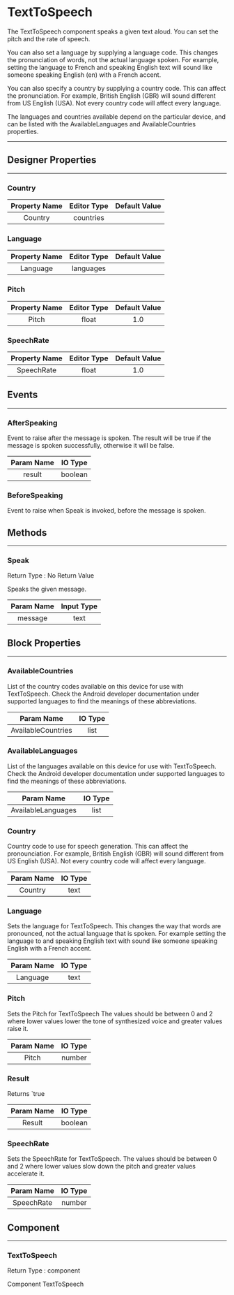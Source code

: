 # TextToSpeech

The TextToSpeech component speaks a given text aloud. You can set the pitch and the rate of speech.

You can also set a language by supplying a language code. This changes the pronunciation of words, not the actual language spoken. For example, setting the language to French and speaking English text will sound like someone speaking English (en) with a French accent.

You can also specify a country by supplying a country code. This can affect the pronunciation. For example, British English (GBR) will sound different from US English (USA). Not every country code will affect every language.

The languages and countries available depend on the particular device, and can be listed with the AvailableLanguages and AvailableCountries properties.

---

## Designer Properties

---

### Country

| Property Name | Editor Type | Default Value |
| :-----------: | :---------: | :-----------: |
|    Country    |  countries  |               |

### Language

| Property Name | Editor Type | Default Value |
| :-----------: | :---------: | :-----------: |
|    Language   |  languages  |               |

### Pitch

| Property Name | Editor Type | Default Value |
| :-----------: | :---------: | :-----------: |
|     Pitch     |    float    |      1.0      |

### SpeechRate

| Property Name | Editor Type | Default Value |
| :-----------: | :---------: | :-----------: |
|   SpeechRate  |    float    |      1.0      |

## Events

---

### AfterSpeaking

<div block-type = "component_event" component-selector = "TextToSpeech" event-selector = "AfterSpeaking" event-params = "result" id = "texttospeech-afterspeaking"></div>

Event to raise after the message is spoken. The result will be true if the message is spoken successfully, otherwise it will be false.

| Param Name | IO Type |
| :--------: | :-----: |
|   result   | boolean |

### BeforeSpeaking

<div block-type = "component_event" component-selector = "TextToSpeech" event-selector = "BeforeSpeaking" event-params = "" id = "texttospeech-beforespeaking"></div>

Event to raise when Speak is invoked, before the message is spoken.

## Methods

---

### Speak

<div block-type = "component_method" component-selector = "TextToSpeech" method-selector = "Speak" method-params = "message" return-type = "undefined" id = "texttospeech-speak"></div>

Return Type : No Return Value

Speaks the given message.

| Param Name | Input Type |
| :--------: | :--------: |
|   message  |    text    |

## Block Properties

---

### AvailableCountries

<div block-type = "component_set_get" component-selector = "TextToSpeech" property-selector = "AvailableCountries" property-type = "get" id = "get-texttospeech-availablecountries"></div>

List of the country codes available on this device for use with TextToSpeech. Check the Android developer documentation under supported languages to find the meanings of these abbreviations.

|     Param Name     | IO Type |
| :----------------: | :-----: |
| AvailableCountries |   list  |

### AvailableLanguages

<div block-type = "component_set_get" component-selector = "TextToSpeech" property-selector = "AvailableLanguages" property-type = "get" id = "get-texttospeech-availablelanguages"></div>

List of the languages available on this device for use with TextToSpeech. Check the Android developer documentation under supported languages to find the meanings of these abbreviations.

|     Param Name     | IO Type |
| :----------------: | :-----: |
| AvailableLanguages |   list  |

### Country

<div block-type = "component_set_get" component-selector = "TextToSpeech" property-selector = "Country" property-type = "get" id = "get-texttospeech-country"></div>

<div block-type = "component_set_get" component-selector = "TextToSpeech" property-selector = "Country" property-type = "set" id = "set-texttospeech-country"></div>

Country code to use for speech generation. This can affect the pronounciation. For example, British English (GBR) will sound different from US English (USA). Not every country code will affect every language.

| Param Name | IO Type |
| :--------: | :-----: |
|   Country  |   text  |

### Language

<div block-type = "component_set_get" component-selector = "TextToSpeech" property-selector = "Language" property-type = "get" id = "get-texttospeech-language"></div>

<div block-type = "component_set_get" component-selector = "TextToSpeech" property-selector = "Language" property-type = "set" id = "set-texttospeech-language"></div>

Sets the language for TextToSpeech. This changes the way that words are pronounced, not the actual language that is spoken. For example setting the language to and speaking English text with sound like someone speaking English with a French accent.

| Param Name | IO Type |
| :--------: | :-----: |
|  Language  |   text  |

### Pitch

<div block-type = "component_set_get" component-selector = "TextToSpeech" property-selector = "Pitch" property-type = "get" id = "get-texttospeech-pitch"></div>

<div block-type = "component_set_get" component-selector = "TextToSpeech" property-selector = "Pitch" property-type = "set" id = "set-texttospeech-pitch"></div>

Sets the Pitch for TextToSpeech The values should be between 0 and 2 where lower values lower the tone of synthesized voice and greater values raise it.

| Param Name | IO Type |
| :--------: | :-----: |
|    Pitch   |  number |

### Result

<div block-type = "component_set_get" component-selector = "TextToSpeech" property-selector = "Result" property-type = "get" id = "get-texttospeech-result"></div>

Returns \`true

| Param Name | IO Type |
| :--------: | :-----: |
|   Result   | boolean |

### SpeechRate

<div block-type = "component_set_get" component-selector = "TextToSpeech" property-selector = "SpeechRate" property-type = "get" id = "get-texttospeech-speechrate"></div>

<div block-type = "component_set_get" component-selector = "TextToSpeech" property-selector = "SpeechRate" property-type = "set" id = "set-texttospeech-speechrate"></div>

Sets the SpeechRate for TextToSpeech. The values should be between 0 and 2 where lower values slow down the pitch and greater values accelerate it.

| Param Name | IO Type |
| :--------: | :-----: |
| SpeechRate |  number |

## Component

---

### TextToSpeech

<div block-type = "component_component_block" component-selector = "TextToSpeech" id = "component-texttospeech"></div>

Return Type : component

Component TextToSpeech


